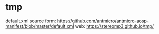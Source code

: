 # tmp
default.xml source form: https://github.com/antmicro/antmicro-aosp-manifest/blob/master/default.xml
web: https://stereomp3.github.io/tmp/